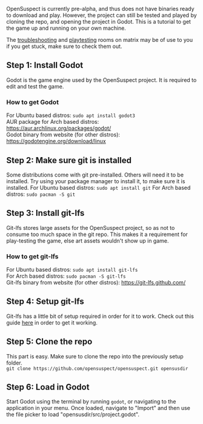 OpenSuspect is currently pre-alpha, and thus does not have binaries ready to download and play. However, the project can still be tested and played by cloning the repo, and opening the project in Godot. This is a tutorial to get the game up and running on your own machine.

The [troubleshooting](https://matrix.to/#/#opensus_troubleshoot:matrix.org) and [playtesting](https://matrix.to/#/#open_sus_playing:matrix.org) rooms on matrix may be of use to you if you get stuck, make sure to check them out.

## Step 1: Install Godot
Godot is the game engine used by the OpenSuspect project. It is required to edit and test the game.
### How to get Godot
For Ubuntu based distros: `sudo apt install godot3`<br/>
AUR package for Arch based distros: https://aur.archlinux.org/packages/godot/<br/>
Godot binary from website (for other distros): https://godotengine.org/download/linux<br/>

## Step 2: Make sure git is installed
Some distributions come with git pre-installed. Others will need it to be installed. Try using your package manager to install it, to make sure it is installed.
For Ubuntu based distros: `sudo apt install git`
For Arch based distros: `sudo pacman -S git`

## Step 3: Install git-lfs
Git-lfs stores large assets for the OpenSuspect project, so as not to consume too much space in the git repo. This makes it a requirement for play-testing the game, else art assets wouldn't show up in game.
### How to get git-lfs
For Ubuntu based distros: `sudo apt install git-lfs`<br/>
For Arch based distros: `sudo pacman -S git-lfs`<br/>
Git-lfs binary from website (for other distros): https://git-lfs.github.com/

## Step 4: Setup git-lfs
Git-lfs has a little bit of setup required in order for it to work. Check out this guide [here](https://github.com/opensuspect/opensuspect/wiki/Contributors#howto-install-git-lfs) in order to get it working.

## Step 5: Clone the repo
This part is easy. Make sure to clone the repo into the previously setup folder.<br/>
`git clone https://github.com/opensuspect/opensuspect.git opensusdir`

## Step 6: Load in Godot
Start Godot using the terminal by running `godot`, or navigating to the application in your menu. Once loaded, navigate to "Import" and then use the file picker to load "opensusdir/src/project.godot".